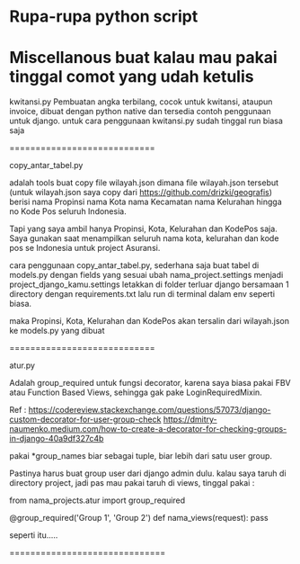 # Rupa-rupa python script
# Miscellanous buat kalau mau pakai tinggal comot yang udah ketulis

kwitansi.py
Pembuatan angka terbilang, cocok untuk kwitansi, ataupun invoice, dibuat dengan python native dan tersedia contoh penggunaan untuk django.
untuk cara penggunaan kwitansi.py sudah tinggal run biasa saja

============================

copy_antar_tabel.py 

adalah tools buat copy file wilayah.json dimana file wilayah.json tersebut 
(untuk wilayah.json saya copy dari https://github.com/drizki/geografis)
berisi nama Propinsi nama Kota nama Kecamatan nama Kelurahan hingga no Kode Pos seluruh Indonesia.

Tapi yang saya ambil hanya Propinsi, Kota, Kelurahan dan KodePos saja.
Saya gunakan saat menampilkan seluruh nama kota, kelurahan dan kode pos se Indonesia 
untuk project Asuransi.

cara penggunaan copy_antar_tabel.py, sederhana saja
buat tabel di models.py dengan fields yang sesuai
ubah nama_project.settings menjadi project_django_kamu.settings
letakkan di folder terluar django bersamaan 1 directory dengan requirements.txt
lalu run di terminal dalam env seperti biasa.

maka Propinsi, Kota, Kelurahan dan KodePos akan tersalin dari wilayah.json ke models.py yang dibuat 

============================

atur.py 

Adalah group_required untuk fungsi decorator, karena saya biasa pakai 
FBV atau Function Based Views, sehingga gak pake LoginRequiredMixin.

Ref :
https://codereview.stackexchange.com/questions/57073/django-custom-decorator-for-user-group-check
https://dmitry-naumenko.medium.com/how-to-create-a-decorator-for-checking-groups-in-django-40a9df327c4b

pakai *group_names biar sebagai tuple, biar lebih dari satu user group.

Pastinya harus buat group user dari django admin dulu.
kalau saya taruh di directory project, jadi pas mau pakai taruh di views, tinggal pakai : 

from nama_projects.atur import group_required 

@group_required('Group 1', 'Group 2')
def nama_views(request):
	pass 
	
seperti itu.....

==============================